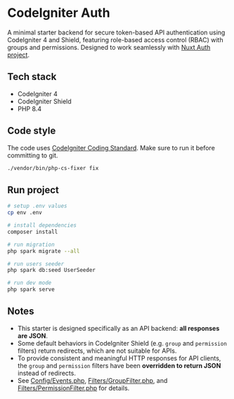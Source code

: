 # CodeIgniter Auth
A minimal starter backend for secure token-based API authentication using CodeIgniter 4 and Shield, featuring role-based access control (RBAC) with groups and permissions. Designed to work seamlessly with [Nuxt Auth project](https://github.com/azizramdan/nuxt-auth).

## Tech stack
- CodeIgniter 4
- CodeIgniter Shield
- PHP 8.4

## Code style

The code uses [CodeIgniter Coding Standard](https://github.com/CodeIgniter/coding-standard). Make sure to run it before committing to git.

```bash
./vendor/bin/php-cs-fixer fix
```

## Run project

```bash
# setup .env values
cp env .env

# install dependencies
composer install

# run migration
php spark migrate --all

# run users seeder
php spark db:seed UserSeeder

# run dev mode
php spark serve
```

## Notes

- This starter is designed specifically as an API backend: **all responses are JSON**.
- Some default behaviors in CodeIgniter Shield (e.g. `group` and `permission` filters) return redirects, which are not suitable for APIs.
- To provide consistent and meaningful HTTP responses for API clients, the `group` and `permission` filters have been **overridden to return JSON** instead of redirects.
- See [Config/Events.php](app/Config/Events.php), [Filters/GroupFilter.php](app/Filters/GroupFilter.php), and [Filters/PermissionFilter.php](app/Filters/PermissionFilter.php) for details.